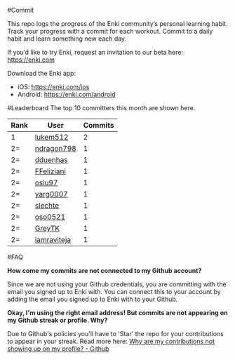 #Commit

This repo logs the progress of the Enki community’s personal learning habit. Track your progress with a commit for each workout. Commit to a daily habit and learn something new each day.

If you’d like to try Enki, request an invitation to our beta here: https://enki.com

Download the Enki app: 
 - iOS: https://enki.com/ios
 - Android: https://enki.com/android

#Leaderboard
The top 10 committers this month are shown here.

| Rank | User | Commits |
|------|------|---------|
|1|[lukem512](https://github.com/lukem512)|2|
|2=|[ndragon798](https://github.com/ndragon798)|1|
|2=|[dduenhas](https://github.com/dduenhas)|1|
|2=|[FFeliziani](https://github.com/FFeliziani)|1|
|2=|[osiu97](https://github.com/osiu97)|1|
|2=|[yarg0007](https://github.com/yarg0007)|1|
|2=|[slechte](https://github.com/slechte)|1|
|2=|[oso0521](https://github.com/oso0521)|1|
|2=|[GreyTK](https://github.com/GreyTK)|1|
|2=|[iamraviteja](https://github.com/iamraviteja)|1|

#FAQ

**How come my commits are not connected to my Github account?**

Since we are not using your Github credentials, you are committing with the email you signed up to Enki with. You can connect this to your account by adding the email you signed up to Enki with to your Github.

**Okay, I'm using the right email address! But commits are not appearing on my Github streak or profile. Why?**

Due to Github's policies you'll have to 'Star' the repo for your contributions to appear in your streak. Read more here: [Why are my contributions not showing up on my profile? - Github](https://help.github.com/articles/why-are-my-contributions-not-showing-up-on-my-profile/)
